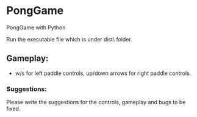 # PongGame
PongGame with Python

Run the executable file which is under dist\ folder.

## Gameplay:

* w/s for left paddle controls, up/down arrows for right paddle controls.

### Suggestions:
Please write the suggestions for the controls, gameplay and bugs to be fixed.
